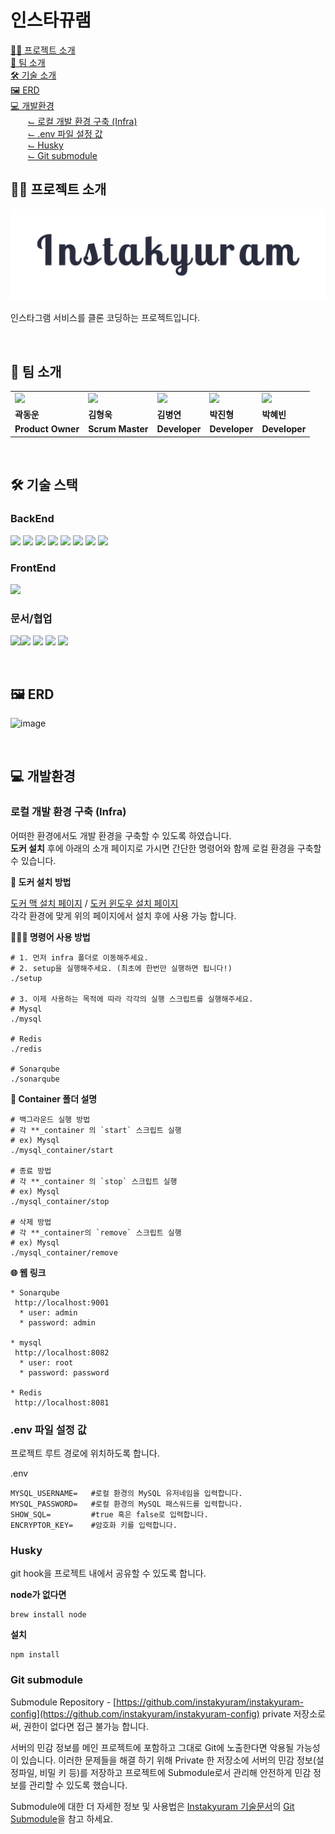 # 인스타뀨램

[🤲🏻 프로젝트 소개](#-프로젝트-소개)
<br/>
[👬 팀 소개](#-팀-소개)
<br/>
[🛠 기술 소개](#-기술-스택)
<br/>
[🖼 ERD](#-erd)
<br/>
[💻 개발환경](#-개발환경)
<br/>
&nbsp;&nbsp;&nbsp;&nbsp;&nbsp;&nbsp;&nbsp;[⌙ 로컬 개발 환경 구축 (Infra)](#로컬-개발-환경-구축-infra)
<br/>
&nbsp;&nbsp;&nbsp;&nbsp;&nbsp;&nbsp;&nbsp;[⌙ .env 파일 설정 값](#env-파일-설정-값)
<br/>
&nbsp;&nbsp;&nbsp;&nbsp;&nbsp;&nbsp;&nbsp;[⌙ Husky](#husky)
<br/>
&nbsp;&nbsp;&nbsp;&nbsp;&nbsp;&nbsp;&nbsp;[⌙ Git submodule](#git-submodule)

## 🤲🏻 프로젝트 소개

<img width="600" src="./src/main/resources/static/images/logo.png"/>

인스타그램 서비스를 클론 코딩하는 프로젝트입니다.

<br/>

## 👬 팀 소개

<table>
  <tr>
    <td>
        <a href="https://github.com/midasWorld">
            <img src="https://avatars.githubusercontent.com/u/93169519?v=4" width="100px" />
        </a>
    </td>
    <td>
        <a href="https://github.com/HyoungUkJJang">
            <img src="https://avatars.githubusercontent.com/u/50834204?v=4" width="100px" />
        </a>
    </td>
    <td>
        <a href="https://github.com/whyWhale">
            <img src="https://avatars.githubusercontent.com/u/67587446?v=4" width="100px" />
        </a>
    </td>
    <td>
        <a href="https://github.com/pjh612">
            <img src="https://avatars.githubusercontent.com/u/62292492?v=4" width="100px" />
        </a>
    </td>
    <td>
        <a href="https://github.com/HYEBPARK">
            <img src="https://avatars.githubusercontent.com/u/35947674?v=4" width="100px" />
        </a>
    </td>
  </tr>
  <tr>
    <td><b>곽동운</b></td>
    <td><b>김형욱</b></td>
    <td><b>김병연</b></td>
    <td><b>박진형</b></td>
    <td><b>박혜빈</b></td>
  </tr>
  <tr>
    <td><b>Product Owner</b></td>
    <td><b>Scrum Master</b></td>
    <td><b>Developer</b></td>
    <td><b>Developer</b></td>
    <td><b>Developer</b></td>
  </tr>
</table>

<br/>

## 🛠 기술 스택

### BackEnd

<img src="https://img.shields.io/badge/Java 17-007396?style=flat&logo=java&logoColor=white"> <img src="https://img.shields.io/badge/Gradle 7.4.2-02303A.svg?style=flat&logo=Gradle&logoColor=white">
<img src="https://img.shields.io/badge/Spring Boot 2.7.0-6DB33F.svg?style=flat&logo=Spring Boot&logoColor=white">
<img src="https://img.shields.io/badge/MySQL-4479A1.svg?style=flat&logo=MySQL&logoColor=white">
<img src="https://img.shields.io/badge/JPA-FF9E0F.svg?style=flat&logo=JPA&logoColor=white">
<img src="https://img.shields.io/badge/JUnit5-25A162.svg?style=flat&logo=JUnit5&logoColor=white">
<img src="https://img.shields.io/badge/Swagger-85EA2D.svg?style=flat&logo=Swagger&logoColor=white">
<img src="https://img.shields.io/badge/Flyway-CC0200.svg?style=flat&logo=Flyway&logoColor=white">

### FrontEnd

<img src="https://img.shields.io/badge/Thymeleaf-005F0F.svg?style=flat&logo=Thymeleaf&logoColor=white">

### 문서/협업

<img src="https://img.shields.io/badge/Jira-0052CC.svg?style=flat&logo=Jira Software&logoColor=white"><img src="https://img.shields.io/badge/Notion-000000.svg?style=flat&logo=Notion&logoColor=white">
<img src="https://img.shields.io/badge/Slack-4A154B.svg?style=flat&logo=Slack&logoColor=white">
<img src="https://img.shields.io/badge/GitHub-181717.svg?style=flat&logo=GitHub&logoColor=white">
<img src="https://img.shields.io/badge/Mermiad js-0790C0.svg?style=flat&logoColor=white">

<br/>

## 🖼 ERD

![image](https://user-images.githubusercontent.com/50834204/174832512-4f3741d7-8728-4135-85a0-22714ac2917a.png)

<br/>

## 💻 개발환경

### 로컬 개발 환경 구축 (Infra)

어떠한 환경에서도 개발 환경을 구축할 수 있도록 하였습니다.
<br/>
**도커 설치** 후에 아래의 소개 페이지로 가시면 간단한 명령어와 함께 로컬 환경을 구축할 수 있습니다.
<br/>

**🐳 도커 설치 방법**

[도커 맥 설치 페이지](https://docs.docker.com/desktop/mac/install/) / [도커 윈도우 설치 페이지](https://docs.docker.com/desktop/windows/install/)
<br/>
각각 환경에 맞게 위의 페이지에서 설치 후에 사용 가능 합니다.

**🧑🏻‍💻 명령어 사용 방법**

```shell
# 1. 먼저 infra 폴더로 이동해주세요.
# 2. setup을 실행해주세요. (최초에 한번만 실행하면 됩니다!)
./setup

# 3. 이제 사용하는 목적에 따라 각각의 실행 스크립트를 실행해주세요.
# Mysql
./mysql

# Redis
./redis

# Sonarqube
./sonarqube
```

**🫥 Container 폴더 설명**

```shell
# 백그라운드 실행 방법
# 각 **_container 의 `start` 스크립트 실행
# ex) Mysql
./mysql_container/start

# 종료 방법
# 각 **_container 의 `stop` 스크립트 실행
# ex) Mysql
./mysql_container/stop

# 삭제 방법
# 각 **_container의 `remove` 스크립트 실행
# ex) Mysql
./mysql_container/remove
```

**🌐 웹 링크**

```
* Sonarqube
 http://localhost:9001
  * user: admin
  * password: admin

* mysql
 http://localhost:8082
  * user: root
  * password: password

* Redis
 http://localhost:8081
```

### .env 파일 설정 값

프로젝트 루트 경로에 위치하도록 합니다.

.env

```
MYSQL_USERNAME=   #로컬 환경의 MySQL 유저네임을 입력합니다.
MYSQL_PASSWORD=   #로컬 환경의 MySQL 패스워드를 입력합니다.
SHOW_SQL=         #true 혹은 false로 입력합니다.
ENCRYPTOR_KEY=    #암호화 키를 입력합니다.
```

### Husky

git hook을 프로젝트 내에서 공유할 수 있도록 합니다.

**node가 없다면**

```
brew install node
```

**설치**

```
npm install
```

### Git submodule

Submodule Repository - [https://github.com/instakyuram/instakyuram-config](https://github.com/instakyuram/instakyuram-config) private 저장소로써, 권한이 없다면 접근 불가능 합니다.

서버의 민감 정보를 메인 프로젝트에 포함하고 그대로 Git에 노출한다면 악용될 가능성이 있습니다. 이러한 문제들을 해결 하기 위해
Private 한 저장소에 서버의 민감 정보(설정파일, 비밀 키 등)를 저장하고 프로젝트에 Submodule로서 관리해 안전하게 민감 정보를 관리할 수 있도록 했습니다.

Submodule에 대한 더 자세한 정보 및 사용법은 [Instakyuram 기술문서](https://www.notion.so/backend-devcourse/793183425a3b4736948bcdd9fe6e62cb)의
[Git Submodule](https://www.notion.so/backend-devcourse/GitHub-Submodule-145bd32e810e42748369b196848e0f82)을 참고 하세요.

